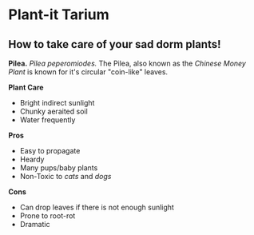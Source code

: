 <!DOCTYPE html>
<?xml-stylesheet type="text/css" href="Untitled20.css"?>
<html xmlns="http://www.w3.org/1999/xhtml">
    <head>
        <title>Plant-it Tarium</title>
    </head>
    <body>
        <h1>
            Plant-it Tarium
        </h1>
        <h2>
            How to take care of your sad dorm plants!
        </h2>
        <p>
            <strong>Pilea.</strong> <em>Pilea peperomiodes.</em> The Pilea, also known as the <em>Chinese Money Plant</em> is known for it's circular "coin-like" leaves. 
        </p>
        <p>
            <strong>Plant Care</strong>
        </p>
        <ul>
            <li>Bright indirect sunlight</li>
            <li>Chunky aeraited soil</li>
            <li>Water frequently</li>
        </ul>
        <p>
            <strong>Pros</strong></p>
        <ul>
            <li>Easy to propagate</li>
            <li>Heardy</li>
            <li>Many pups/baby plants</li>
            <li>Non-Toxic to <em>cats</em> and <em>dogs</em></li>
        </ul>
        <p>
            <strong>Cons</strong>
        </p>
        <ul>
            <li>Can drop leaves if there is not enough sunlight</li>
            <li>Prone to root-rot</li>
            <li>Dramatic</li>
        </ul>
    </body>
</html>
